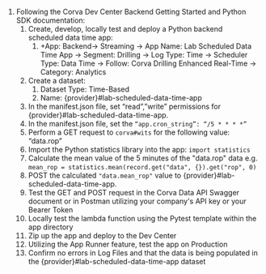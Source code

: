 1. Following the Corva Dev Center Backend Getting Started and Python SDK documentation: 
   1. Create, develop, locally test and deploy a Python backend scheduled data time app: 
      1. +App: Backend→ Streaming → App Name: Lab Scheduled Data Time App → Segment: Drilling → Log Type: Time → Scheduler Type: Data Time → Follow: Corva Drilling Enhanced Real-Time → Category: Analytics
   2. Create a dataset:
      1. Dataset Type: Time-Based
      2. Name: {provider}#lab-scheduled-data-time-app
   3. In the manifest.json file, set “read”,”write” permissions for  {provider}#lab-scheduled-data-time-app. 
   4. In the manifest.json file, set the `“app.cron_string”: “/5 * * * *”`
   5. Perform a GET request to `corva#wits` for the following value: “data.rop”
   6. Import the Python statistics library into the app: `import statistics`
   7. Calculate the mean value of the 5 minutes of the "data.rop" data e.g. `mean_rop = statistics.mean(record.get("data", {}).get("rop", 0)`
   8. POST the calculated `"data.mean_rop"` value to {provider}#lab-scheduled-data-time-app.
   9. Test the GET and POST request in the Corva Data API Swagger document or in Postman utilizing your company's API key or your Bearer Token
   10. Locally test the lambda function using the Pytest template within the app directory
   11. Zip up the app and deploy to the Dev Center
   12. Utilizing the App Runner feature, test the app on Production
   13. Confirm no errors in Log Files and that the data is being populated in the {provider}#lab-scheduled-data-time-app dataset